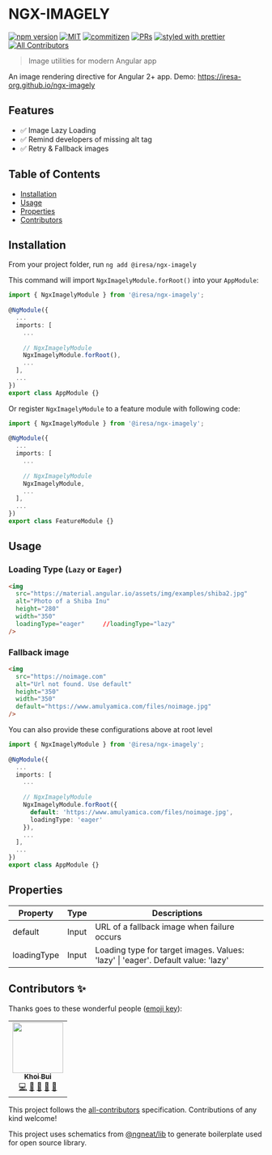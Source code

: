 # NGX-IMAGELY


[![npm version](https://badge.fury.io/js/%40iresa%2Fngx-imagely.svg)](https://badge.fury.io/js/%40iresa%2Fngx-imagely)
[![MIT](https://img.shields.io/packagist/l/doctrine/orm.svg?style=flat-square)]()
[![commitizen](https://img.shields.io/badge/commitizen-friendly-brightgreen.svg?style=flat-square)]()
[![PRs](https://img.shields.io/badge/PRs-welcome-brightgreen.svg?style=flat-square)]()
[![styled with prettier](https://img.shields.io/badge/styled_with-prettier-ff69b4.svg?style=flat-square)](https://github.com/prettier/prettier)
[![All Contributors](https://img.shields.io/badge/all_contributors-1-orange.svg?style=flat-square)](#contributors-)

> Image utilities for modern Angular app

An image rendering directive for Angular 2+ app. Demo: https://iresa-org.github.io/ngx-imagely

## Features

- ✅ Image Lazy Loading 
- ✅ Remind developers of missing alt tag
- ✅ Retry & Fallback images

## Table of Contents

- [Installation](#installation)
- [Usage](#usage)
- [Properties](#properties)
- [Contributors](#contributors-)

## Installation

From your project folder, run `ng add @iresa/ngx-imagely`

This command will import `NgxImagelyModule.forRoot()` into your `AppModule`:

```ts
import { NgxImagelyModule } from '@iresa/ngx-imagely';
 
@NgModule({
  ...
  imports: [
    ...
    
    // NgxImagelyModule
    NgxImagelyModule.forRoot(), 
    ...
  ],
  ...
})
export class AppModule {}
```

Or register `NgxImagelyModule` to a feature module with following code:
```ts
import { NgxImagelyModule } from '@iresa/ngx-imagely';
 
@NgModule({
  ...
  imports: [
    ...
    
    // NgxImagelyModule
    NgxImagelyModule, 
    ...
  ],
  ...
})
export class FeatureModule {}
```

## Usage

### Loading Type (`Lazy` or `Eager`)

```html
<img
  src="https://material.angular.io/assets/img/examples/shiba2.jpg"
  alt="Photo of a Shiba Inu"
  height="280"
  width="350"
  loadingType="eager"     //loadingType="lazy"
/>
```
### Fallback image

```html
<img
  src="https://noimage.com" 
  alt="Url not found. Use default" 
  height="350" 
  width="350"
  default="https://www.amulyamica.com/files/noimage.jpg"
/>
```

You can also provide these configurations above at root level

```ts
import { NgxImagelyModule } from '@iresa/ngx-imagely';
 
@NgModule({
  ...
  imports: [
    ...
    
    // NgxImagelyModule
    NgxImagelyModule.forRoot({
      default: 'https://www.amulyamica.com/files/noimage.jpg',
      loadingType: 'eager'
    }), 
    ...
  ],
  ...
})
export class AppModule {}
```


## Properties

Property     | Type   | Descriptions
------------ | -------| -------------
default      | Input  | URL of a fallback image when failure occurs
loadingType  | Input  | Loading type for target images. Values: 'lazy' \| 'eager'. Default value: 'lazy'

## Contributors ✨

Thanks goes to these wonderful people ([emoji key](https://allcontributors.org/docs/en/emoji-key)):

<!-- ALL-CONTRIBUTORS-LIST:START - Do not remove or modify this section -->
<!-- prettier-ignore-start -->
<!-- markdownlint-disable -->
<table>
  <tr>
    <td align="center"><a href="https://github.com/kxbui"><img src="https://avatars2.githubusercontent.com/u/5092371?v=4" width="100px;" alt=""/><br /><sub><b>Khoi Bui</b></sub></a><br /><a href="https://github.com/@iresa/ngx-imagely/commits?author=kxbui" title="Code">💻</a>  <a href="#design-kxbui" title="Design">🎨</a> <a href="https://github.com/@iresa/ngx-imagely/commits?author=kxbui" title="Documentation">📖</a> <a href="#ideas-kxbui" title="Ideas, Planning, & Feedback">🤔</a> <a href="#projectManagement-kxbui" title="Project Management">📆</a></td>
  </tr>
</table>

<!-- markdownlint-enable -->
<!-- prettier-ignore-end -->
<!-- ALL-CONTRIBUTORS-LIST:END -->

This project follows the [all-contributors](https://github.com/all-contributors/all-contributors) specification. Contributions of any kind welcome!

This project uses schematics from [@ngneat/lib](https://github.com/ngneat/lib) to generate boilerplate used for open source library. 

